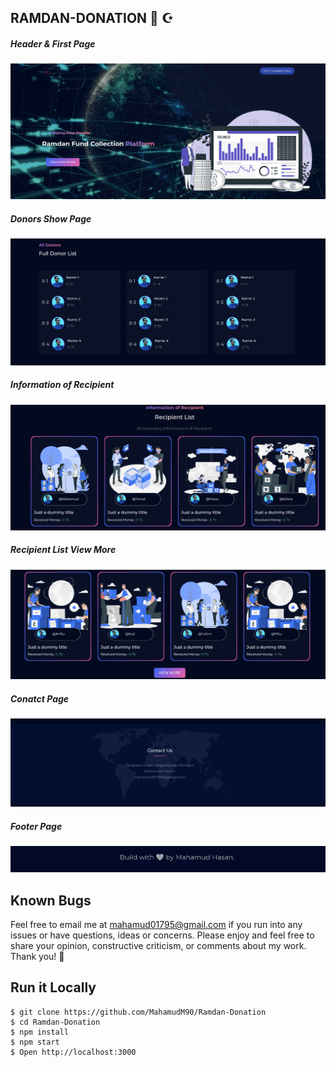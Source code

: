 ## RAMDAN-DONATION 🌅 ☪️



##### Header & First Page
![ScreenShot of Form](screensorts/a.png)



##### Donors Show Page
![ScreenShot of Form](screensorts/b.png)



##### Information of Recipient
![ScreenShot of Form](screensorts/c.png)


##### Recipient List View More
![ScreenShot of Form](screensorts/d.png)


##### Conatct Page
![ScreenShot of Form](screensorts/e.png)



##### Footer Page
![ScreenShot of Form](screensorts/f.png)

## Known Bugs
Feel free to email me at mahamud01795@gmail.com if you run into any issues or have questions, ideas or concerns. Please enjoy
and feel free to share your opinion, constructive criticism, or comments about my work. Thank you! 🙂

## Run it Locally
```
$ git clone https://github.com/MahamudM90/Ramdan-Donation
$ cd Ramdan-Donation
$ npm install
$ npm start
$ Open http://localhost:3000



